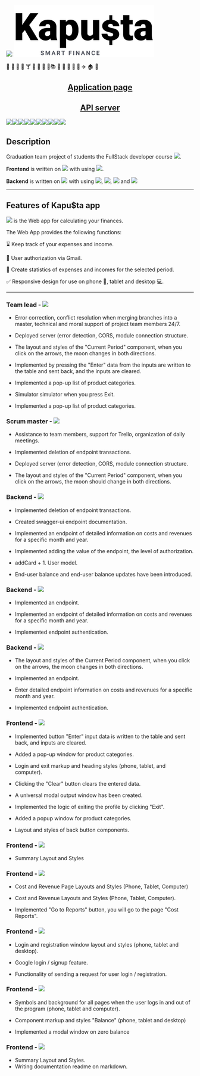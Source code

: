 
![](https://cdn-icons.flaticon.com/png/128/3639/premium/3639404.png?token=exp=1644439860~hmac=45753d5359f7cd193c60cf83487874df) ![](https://raw.githubusercontent.com/Evgeniya-star-35/finally-react/main/src/images/title.png)

:cake: :fork_and_knife: :pizza: :hamburger: :cocktail: :book: :palm_tree: :gift: :pill::books: :bicyclist: :car: :art: :necktie: :train: :airplane: :house: :hotel:

<h2 align="center"><a  href="https://finally-react-project.netlify.app/">Application page </a></h2>
<h2 align="center"><a  href="https://finally-node.herokuapp.com/api-docs/#/">API server</a></h2>

<img src="https://img.shields.io/badge/React-%5E17.0.2-%2333E0FF"/><img src="https://img.shields.io/badge/Redux-%5E4.1.0-%236944E7"/><img src="https://img.shields.io/badge/Css-Modules-%23EC83D4"/><img src="https://img.shields.io/badge/JavaScript-ES8-aqua"/><img src="https://img.shields.io/badge/-Nodejs-brightgreen"/><img src="https://img.shields.io/badge/-nodemailer-%2344ACE7"/><img src="https://img.shields.io/badge/-swagger--ui--express-%2338FF50"/><img src="https://img.shields.io/badge/-Cloudinary-%234B64F2"/><img src="https://img.shields.io/badge/-MongoDB-green"/><img src="https://img.shields.io/badge/-GitHub-black"/>



## Description

Graduation team project of students the FullStack developer course
[<img src="https://img.shields.io/badge/Go-IT-orange" />](https://goit.ua/).

<b>Frontend</b> is written on
[<img src="https://img.shields.io/badge/-React-%2333E0FF"/>](https://reactjs.org/)
with using
[<img src="https://img.shields.io/badge/-Redux-%236944E7"/>](https://redux.js.org/).

<b>Backend</b> is written on
[<img src="https://img.shields.io/badge/-Nodejs-brightgreen"/>](https://nodejs.org/uk/)
with using
[<img src="https://img.shields.io/badge/-nodemailer-%2344ACE7"/>](https://nodemailer.com/about/),
[<img src="https://img.shields.io/badge/-swagger--ui--express-%2338FF50"/>](https://swagger.io/),
[<img src="https://img.shields.io/badge/-Cloudinary-%234B64F2"/>](https://cloudinary.com/)
and
[<img src="https://img.shields.io/badge/-MongoDB-green"/>](https://www.mongodb.com/)

________
## Features of Kapu$ta app
 [<img src="https://img.shields.io/badge/-Kapysta-green"/>](https://finally-react-project.netlify.app/) is the Web app for calculating your finances.

The Web App provides the following functions:

:hourglass: Keep track of your expenses and income.

:email: User authorization via Gmail.

:date: Create statistics of expenses and incomes for the selected period.

:white_check_mark: Responsive design for use on phone :iphone:, tablet and desktop :computer:.


_______________

 ### Team lead - [<img src="https://img.shields.io/badge/-Evgeniya Bayda-orange "/>](https://github.com/Evgeniya-star-35/) 

* Error correction, conflict resolution when merging branches into a master, technical and moral support of project team members 24/7.

* Deployed server (error detection, CORS, module connection structure.

 * The layout and styles of the "Current Period" component, when you click on the arrows, the moon changes in both directions.

* Implemented by pressing the "Enter" data from the inputs are written to the table and sent back, and the inputs are cleared.

* Implemented a pop-up list of product categories.

* Simulator simulator when you press Exit.

* Implemented a pop-up list of product categories.

### Scrum master - [<img src="https://img.shields.io/badge/-Petro Davydov-black "/>](https://github.com/petroDavydov/) 

* Assistance to team members, support for Trello, organization of daily meetings.

* Implemented deletion of endpoint transactions.

* Deployed server (error detection, CORS, module connection structure.

* The layout and styles of the "Current Period" component, when you click on the arrows, the moon should change in both directions.

### Backend - [<img src="https://img.shields.io/badge/-Nikolai Grebenyuk-blue "/>](https://github.com/Nikolayhous/)

* Implemented deletion of endpoint transactions.

* Created swagger-ui endpoint documentation.

* Implemented an endpoint of detailed information on costs and revenues for a specific month and year.

* Implemented adding the value of the endpoint, the level of authorization.

* addCard + 1. User model.

* End-user balance and end-user balance updates have been introduced.

### Backend - [<img src="https://img.shields.io/badge/-Kovalenko Anna-red"/>](https://github.com/Kovganna/)

* Implemented an endpoint.

* Implemented an endpoint of detailed information on costs and revenues for a specific month and year.

* Implemented endpoint authentication.

### Backend - [<img src="https://img.shields.io/badge/-Vlad Gonchar-violet"/>](https://github.com/EclipsoZhuk/)

* The layout and styles of the Current Period component, when you click on the arrows, the moon changes in both directions.

* Implemented an endpoint.

* Enter detailed endpoint information on costs and revenues for a specific month and year.

* Implemented endpoint authentication.
### Frontend - [<img src="https://img.shields.io/badge/-Jane Babina-yellow "/>](https://github.com/Kelenella/)

* Implemented button "Enter" input data is written to the table and sent back, and inputs are cleared.

* Added a pop-up window for product categories.

* Login and exit markup and heading styles (phone, tablet, and computer).

* Clicking the "Clear" button clears the entered data.

* A universal modal output window has been created.

* Implemented the logic of exiting the profile by clicking "Exit".

* Added a popup window for product categories.

* Layout and styles of back button components.

### Frontend - [<img src="https://img.shields.io/badge/-Tatiana Blizniukova-green "/>](https://github.com/Tatiana37/)
  *  Summary Layout and Styles

### Frontend - [<img src="https://img.shields.io/badge/-Tanya Melnyk-blue"/>](https://github.com/tanyamelnyk19/)

* Cost and Revenue Page Layouts and Styles (Phone, Tablet, Computer)

* Cost and Revenue Layouts and Styles (Phone, Tablet, Computer).

* Implemented "Go to Reports" button, you will go to the page "Cost Reports".

### Frontend - [<img src="https://img.shields.io/badge/-Mariia Melychyn-pink "/>](https://github.com/MariiaMelychyn/)

* Login and registration window layout and styles (phone, tablet and desktop).

* Google login / signup feature.

* Functionality of sending a request for user login / registration.

### Frontend - [<img src="https://img.shields.io/badge/-Marta Pryiom-brown "/>](https://github.com/marta-pryiom/)

* Symbols and background for all pages when the user logs in and out of the program (phone, tablet and computer).

* Component markup and styles "Balance" (phone, tablet and desktop)

* Implemented a modal window on zero balance

### Frontend - [<img src="https://img.shields.io/badge/-Oksana Petryshyn-gray "/>](https://github.com/Oksana07/)

* Summary Layout and Styles.
* Writing documentation readme on markdown.
